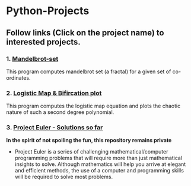 # Python-Projects

## Follow links (Click on the project name) to interested projects.

### 1. [Mandelbrot-set](https://github.com/M87K452b/Mandelbrot-set)
This program computes mandelbrot set (a fractal) for a given set of co-ordinates.

### 2. [Logistic Map & Bifircation plot](https://github.com/M87K452b/logistic-map-plot)
This program computes the logistic map equation and plots the chaotic nature of such a second degree polynomial.

### 3. [Project Euler - Solutions so far](https://github.com/M87K452b/project-euler/blob/main/README.md)
**In the spirit of not spoiling the fun, this repository remains private**
*  Project Euler is a series of challenging mathematical/computer programming problems that will require more than just mathematical insights to solve. Although mathematics will help you arrive at elegant and efficient methods, the use of a computer and programming skills will be required to solve most problems.
